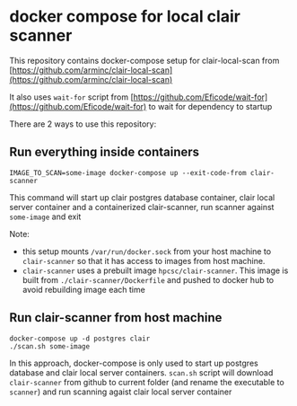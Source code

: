 # docker compose for local clair scanner

This repository contains docker-compose setup for clair-local-scan from [https://github.com/arminc/clair-local-scan](https://github.com/arminc/clair-local-scan)

It also uses `wait-for` script from [https://github.com/Eficode/wait-for](https://github.com/Eficode/wait-for) to wait for dependency to startup

There are 2 ways to use this repository:

## Run everything inside containers

```
IMAGE_TO_SCAN=some-image docker-compose up --exit-code-from clair-scanner
```

This command will start up clair postgres database container, clair local server container and a containerized clair-scanner, run scanner against `some-image` and exit

Note:

- this setup mounts `/var/run/docker.sock` from your host machine to `clair-scanner` so that it has access to images from host machine. 
- `clair-scanner` uses a prebuilt image `hpcsc/clair-scanner`. This image is built from `./clair-scanner/Dockerfile` and pushed to docker hub to avoid rebuilding image each time

## Run clair-scanner from host machine

```
docker-compose up -d postgres clair
./scan.sh some-image
```

In this approach, docker-compose is only used to start up postgres database and clair local server containers. 
`scan.sh` script will download `clair-scanner` from github to current folder (and rename the executable to `scanner`) and run scanning agaist clair local server container
